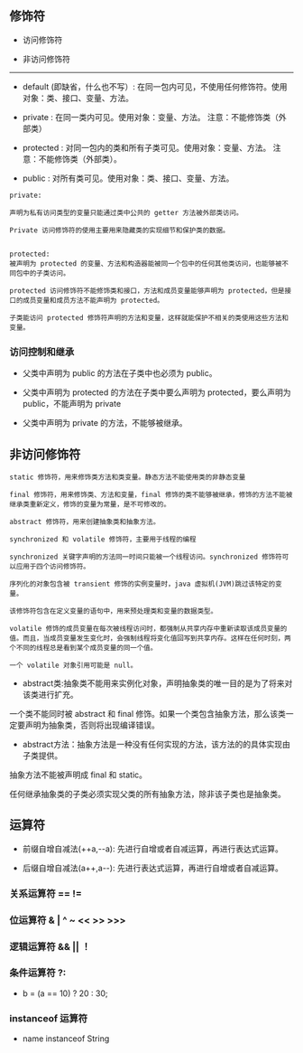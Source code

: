 ## 修饰符

- 访问修饰符

- 非访问修饰符

---

- default (即缺省，什么也不写）: 在同一包内可见，不使用任何修饰符。使用对象：类、接口、变量、方法。

- private : 在同一类内可见。使用对象：变量、方法。 注意：不能修饰类（外部类）

- protected : 对同一包内的类和所有子类可见。使用对象：变量、方法。 注意：不能修饰类（外部类）。

- public : 对所有类可见。使用对象：类、接口、变量、方法。

``` shell
private:

声明为私有访问类型的变量只能通过类中公共的 getter 方法被外部类访问。

Private 访问修饰符的使用主要用来隐藏类的实现细节和保护类的数据。


protected:
被声明为 protected 的变量、方法和构造器能被同一个包中的任何其他类访问，也能够被不同包中的子类访问。

protected 访问修饰符不能修饰类和接口，方法和成员变量能够声明为 protected，但是接口的成员变量和成员方法不能声明为 protected。

子类能访问 protected 修饰符声明的方法和变量，这样就能保护不相关的类使用这些方法和变量。
```

### 访问控制和继承

- 父类中声明为 public 的方法在子类中也必须为 public。

- 父类中声明为 protected 的方法在子类中要么声明为 protected，要么声明为 public，不能声明为 private

- 父类中声明为 private 的方法，不能够被继承。


## 非访问修饰符

``` shell
static 修饰符，用来修饰类方法和类变量。静态方法不能使用类的非静态变量

final 修饰符，用来修饰类、方法和变量，final 修饰的类不能够被继承，修饰的方法不能被继承类重新定义，修饰的变量为常量，是不可修改的。

abstract 修饰符，用来创建抽象类和抽象方法。

synchronized 和 volatile 修饰符，主要用于线程的编程

synchronized 关键字声明的方法同一时间只能被一个线程访问。synchronized 修饰符可以应用于四个访问修饰符。

序列化的对象包含被 transient 修饰的实例变量时，java 虚拟机(JVM)跳过该特定的变量。

该修饰符包含在定义变量的语句中，用来预处理类和变量的数据类型。

volatile 修饰的成员变量在每次被线程访问时，都强制从共享内存中重新读取该成员变量的值。而且，当成员变量发生变化时，会强制线程将变化值回写到共享内存。这样在任何时刻，两个不同的线程总是看到某个成员变量的同一个值。

一个 volatile 对象引用可能是 null。

```

- abstract类:抽象类不能用来实例化对象，声明抽象类的唯一目的是为了将来对该类进行扩充。

一个类不能同时被 abstract 和 final 修饰。如果一个类包含抽象方法，那么该类一定要声明为抽象类，否则将出现编译错误。

- abstract方法：抽象方法是一种没有任何实现的方法，该方法的的具体实现由子类提供。

抽象方法不能被声明成 final 和 static。

任何继承抽象类的子类必须实现父类的所有抽象方法，除非该子类也是抽象类。


## 运算符

- 前缀自增自减法(++a,--a): 先进行自增或者自减运算，再进行表达式运算。

- 后缀自增自减法(a++,a--): 先进行表达式运算，再进行自增或者自减运算。

### 关系运算符 ==   !=

### 位运算符 &  |  ^  ~  <<  >>  >>>

### 逻辑运算符  &&  ||  ！

### 条件运算符  ?:

-   b = (a == 10) ? 20 : 30;

### instanceof 运算符

- name instanceof String

